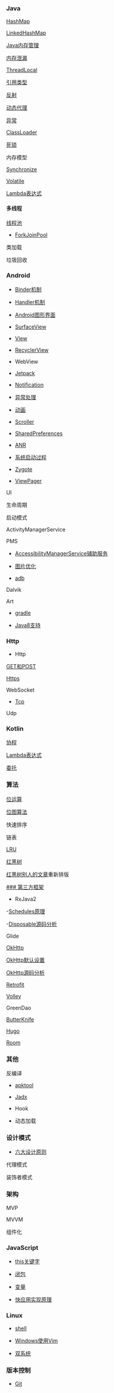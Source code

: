### Java

[HashMap](java/hashmap/HashMap.md)

[LinkedHashMap](java/hashmap/LinkeHashMap.md)

[Java内存管理](java/mem/Java内存管理.md)

[内存泄漏](java/mem/MemoryLeak.md)

[ThreadLocal](java/thread/ThreadLocal.md)

[引用类型](java/引用类型.md)

[反射](http://blog.stayzeal.cn/2017/04/10/Java%E5%8F%8D%E5%B0%84/)

[动态代理](java/动态代理.md)

[异常](java/异常.md)

[ClassLoader](java/ClassLoader.md)

[死锁](java/死锁.md)

内存模型

[Synchronize](java/thread/Synchronized.md)

[Volatile](java/thread/Volatile.md)

[Lambda表达式](./java/bytecode/lambda.md)

#### 多线程

[线程池](java/thread/线程池.md)

- [ForkJoinPool](kotlin/concurrency/scan_file/ForkJoinPool.md)

类加载

垃圾回收

### Android

- [Binder机制](android/Binder.md)

- [Handler机制](android/Handler.md)

- [Android图形界面](android/view/Android图形界面.md)

- [SurfaceView](android/view/SurfaceView.md)

- [View](android/view/View.md)

- [RecyclerView](android/view/RecyclerView源码分析.md)

- WebView

- [Jetpack](android/Jetpack.md)

- [Notification](android/Notification.md)

- [异常处理](android/framework/异常处理.md)

- [动画](android/amni/动画.md)

- [Scroller](android/amni/Scroller.md)

- [SharedPreferences](android/SharedPreferences.md)

- [ANR](android/anr.md)

- [系统启动过程](android/framework/系统启动过程.md)

- [Zygote](android/framework/Zygote.md)

- [ViewPager](android/view/ViewPager.md)

UI

生命周期

启动模式

ActivityManagerService

PMS

- [AccessibilityManagerService辅助服务](android/framework/AccessibilityManagerService.md)

- [图片优化](android/performance/图片优化.md)

- [adb](android/adb命令.md)

Dalvik

Art

- [gradle](android/build/Gradle.md)

- [Java8支持](android/Java8.md)

### Http

- Http

[GET和POST](http/Get&Post.md)

[Https](http/Https.md)

WebSocket

- [Tcp](http/Tcp.md)

Udp

### Kotlin

[协程](kotlin/协程/协程.md)

[Lambda表达式](kotlin/lambda表达式.md)

[委托](kotlin/lambda表达式.md)

### 算法

[位运算](algorithms/bit/Bit.md)

[位图算法](algorithms/bit/BitMap.md)

快速排序

链表

[LRU](algorithms/Lru算法.md)

[红黑树](algorithms/tree/rbtree/RBTree.md)

[红黑树别人的文章](algorithms/tree/rbtree/RBTreeCopy.md)重新排版


[### 第三方框架](rep/rep_smmary.md)

- RxJava2

-[Schedules原理](rep/rxjava2/Scheduler源码分析.md)

-[Disposable源码分析](rep/rxjava2/Disposable源码分析.md)

Glide

[OkHttp](http://blog.stayzeal.cn/2018/04/23/OkHttp%E6%BA%90%E7%A0%81%E5%88%86%E6%9E%90%E6%8C%87%E5%8D%97/)

[OkHttp默认设置](rep/okhttp/default.md)

[OkHttp源码分析](rep/okhttp/OkHttp.md)

[Retrofit](rep/Retrofit.md)

[Volley](rep/Volley.md)

GreenDao

[ButterKnife](rep/butterknife/ButterKnife.md)

[Hugo](rep/Hugo.md)

[Room](rep/Room.md)

### 其他

反编译

- [apktool](other/decompile/apktool.md)

- [Jadx](other/decompile/Jadx.md)

- Hook

- 动态加载

### 设计模式

- [六大设计原则](other/设计模式.md)

代理模式

装饰者模式

### 架构

MVP

MVVM

组件化

### JavaScript

- [this关键字](js/this.md)

- [闭包](js/闭包.md)

- [变量](js/变量.md)

- [快应用实现原理](js/快应用/QuickApp.md)

### Linux

- [shell](linux/shell.md)

- [Windows使用Vim](windows/vim.md)

- [双系统](linux/双系统.md)

### 版本控制

- [Git](vcs/Git命令.md)